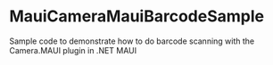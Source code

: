 # MauiCameraMauiBarcodeSample
 Sample code to demonstrate how to do barcode scanning with the Camera.MAUI plugin in .NET MAUI
